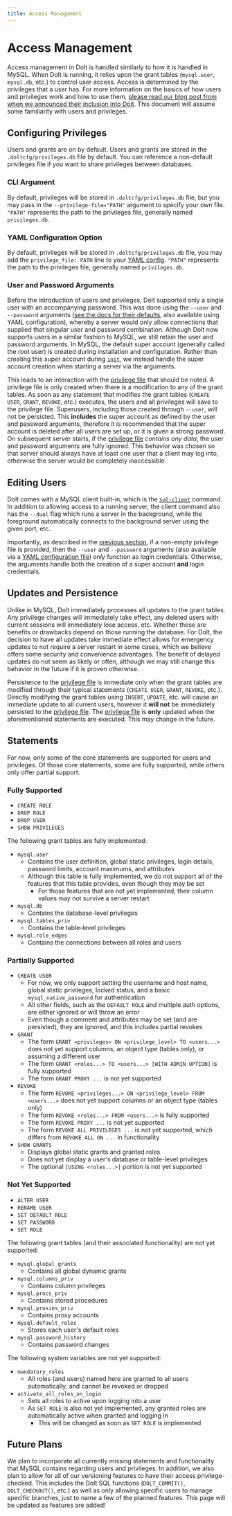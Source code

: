 ```yaml
---
title: Access Management
---
```


# Access Management

Access management in Dolt is handled similarly to how it is handled in MySQL. When Dolt is running, it relies upon the grant tables (`mysql.user`, `mysql.db`, etc.) to control user access. Access is determined by the privileges that a user has. For more information on the basics of how users and privileges work and how to use them, [please read our blog post from when we announced their inclusion into Dolt](https://www.dolthub.com/blog/2022-02-16-introducing-users-and-privileges/). This document will assume some familiarity with users and privileges.

## Configuring Privileges

Users and grants are on by default. Users and grants are stored in the `.doltcfg/privileges.db` file by default. You can reference a non-default privileges file if you want to share privileges between databases.

### CLI Argument

By default, privileges will be stored in `.doltcfg/privileges.db` file, but you may pass in the `--privilege-file="PATH"` argument to specify your own file. `"PATH"` represents the path to the privileges file, generally named `privileges.db`.

### YAML Configuration Option

By default, privileges will be stored in `.doltcfg/privileges.db` file, you may add the `privilege_file: PATH` line to your [YAML config](configuration.md). `"PATH"` represents the path to the privileges file, generally named `privileges.db`.

### User and Password Arguments

Before the introduction of users and privileges, Dolt supported only a single user with an accompanying password. This was done using the `--user` and `--password` arguments ([see the docs for their defaults](../../cli-reference/cli.md#dolt-sql-server), also available using YAML configuration), whereby a server would only allow connections that supplied that singular user and password combination. Although Dolt now supports users in a similar fashion to MySQL, we still retain the user and password arguments. In MySQL, the default super account (generally called the root user) is created during installation and configuration. Rather than creating this super account during [`init`](../../cli-reference/cli.md#dolt-init), we instead handle the super account creation when starting a server via the arguments.

This leads to an interaction with the [privilege file](access-management.md#privilege-file) that should be noted. A privilege file is only created when there is a modification to any of the grant tables. As soon as any statement that modifies the grant tables (`CREATE USER`, `GRANT`, `REVOKE`, etc.) executes, the users and all privileges will save to the privilege file. Superusers, including those created through `--user`, will not be persisted. This **includes** the super account as defined by the user and password arguments, therefore it is recommended that the super account is deleted after all users are set up, or it is given a strong password. On subsequent server starts, if the [privilege file](access-management.md#privilege-file) _contains any data_, the user and password arguments are fully ignored. This behavior was chosen so that server should always have at least one user that a client may log into, otherwise the server would be completely inaccessible.

## Editing Users

Dolt comes with a MySQL client built-in, which is the [`sql-client`](../../cli-reference/cli.md#dolt-sql-client) command. In addition to allowing access to a running server, the client command also has the `--dual` flag which runs a server in the background, while the foreground automatically connects to the background server using the given port, etc.

Importantly, as described in the [previous section](access-management.md#user-and-password-arguments), if a non-empty privilege file is provided, then the `--user` and `--password` arguments (also available via a [YAML configuration file](configuration.md)) _only_ function as login credentials. Otherwise, the arguments handle both the creation of a super account **and** login credentials.

## Updates and Persistence

Unlike in MySQL, Dolt immediately processes all updates to the grant tables. Any privilege changes will immediately take effect, any deleted users with current sessions will immediately lose access, etc. Whether these are benefits or drawbacks depend on those running the database. For Dolt, the decision to have all updates take immediate effect allows for emergency updates to not require a server restart in some cases, which we believe offers some security and convenience advantages. The benefit of delayed updates do not seem as likely or often, although we may still change this behavior in the future if it is proven otherwise.

Persistence to the [privilege file](access-management.md#privilege-file) is immediate only when the grant tables are modified through their typical statements (`CREATE USER`, `GRANT`, `REVOKE`, etc.). Directly modifying the grant tables using `INSERT`, `UPDATE`, etc. will cause an immediate update to all current users, however it **will not** be immediately persisted to the [privilege file](access-management.md#privilege-file). The [privilege file](access-management.md#privilege-file) is **only** updated when the aforementioned statements are executed. This may change in the future.

## Statements

For now, only some of the core statements are supported for users and privileges. Of those core statements, some are fully supported, while others only offer partial support.

### Fully Supported

* `CREATE ROLE`
* `DROP ROLE`
* `DROP USER`
* `SHOW PRIVILEGES`

The following grant tables are fully implemented:

* `mysql.user`
  * Contains the user definition, global static privileges, login details, password limits, account maximums, and attributes
  * Although this table is fully implemented, we do not support all of the features that this table provides, even though they may be set
    * For those features that are not yet implemented, their column values may not survive a server restart
* `mysql.db`
  * Contains the database-level privileges
* `mysql.tables_priv`
  * Contains the table-level privileges
* `mysql.role_edges`
  * Contains the connections between all roles and users

### Partially Supported

* `CREATE USER`
  * For now, we only support setting the username and host name, global static privileges, locked status, and a basic `mysql_native_password` for authentication
  * All other fields, such as the `DEFAULT ROLE` and multiple auth options, are either ignored or will throw an error
  * Even though a comment and attributes may be set (and are persisted), they are ignored, and this includes partial revokes
* `GRANT`
  * The form `GRANT <privileges> ON <privilege_level> TO <users...>` does not yet support columns, an object type (tables only), or assuming a different user
  * The form `GRANT <roles...> TO <users...> [WITH ADMIN OPTION]` is fully supported
  * The form `GRANT PROXY ...` is not yet supported
* `REVOKE`
  * The form `REVOKE <privileges...> ON <privilege_level> FROM <users...>` does not yet support columns or an object type (tables only)
  * The form `REVOKE <roles...> FROM <users...>` is fully supported
  * The form `REVOKE PROXY ...` is not yet supported
  * The form `REVOKE ALL PRIVILEGES ...` is not yet supported, which differs from `REVOKE ALL ON ...` in functionality
* `SHOW GRANTS`
  * Displays global static grants and granted roles
  * Does not yet display a user's database or table-level privileges
  * The optional `[USING <roles...>]` portion is not yet supported

### Not Yet Supported

* `ALTER USER`
* `RENAME USER`
* `SET DEFAULT ROLE`
* `SET PASSWORD`
* `SET ROLE`

The following grant tables (and their associated functionality) are not yet supported:

* `mysql.global_grants`
  * Contains all global dynamic grants
* `mysql.columns_priv`
  * Contains column privileges
* `mysql.procs_priv`
  * Contains stored procedures
* `mysql.proxies_priv`
  * Contains proxy accounts
* `mysql.default_roles`
  * Stores each user's default roles
* `mysql.password_history`
  * Contains password changes

The following system variables are not yet supported:

* `mandatory_roles`
  * All roles (and users) named here are granted to all users automatically, and cannot be revoked or dropped
* `activate_all_roles_on_login`
  * Sets all roles to active upon logging into a user
  * As `SET ROLE` is also not yet implemented, any granted roles are automatically active when granted and logging in
    * This will be changed as soon as `SET ROLE` is implemented

## Future Plans

We plan to incorporate all currently missing statements and functionality that MySQL contains regarding users and privileges. In addition, we also plan to allow for all of our versioning features to have their access privilege-checked. This includes the Dolt SQL functions (`DOLT_COMMIT()`, `DOLT_CHECKOUT()`, etc.) as well as only allowing specific users to manage specific branches, just to name a few of the planned features. This page will be updated as features are added!
